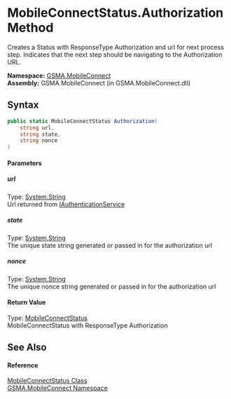 MobileConnectStatus.Authorization Method
========================================
Creates a Status with ResponseType Authorization and url for next process step. Indicates that the next step should be navigating to the Authorization URL.

**Namespace:** [GSMA.MobileConnect][1]  
**Assembly:** GSMA.MobileConnect (in GSMA.MobileConnect.dll)

Syntax
------

```csharp
public static MobileConnectStatus Authorization(
	string url,
	string state,
	string nonce
)
```

#### Parameters

##### *url*
Type: [System.String][2]  
Url returned from [IAuthenticationService][3]

##### *state*
Type: [System.String][2]  
The unique state string generated or passed in for the authorization url

##### *nonce*
Type: [System.String][2]  
The unique nonce string generated or passed in for the authorization url

#### Return Value
Type: [MobileConnectStatus][4]  
MobileConnectStatus with ResponseType Authorization

See Also
--------

#### Reference
[MobileConnectStatus Class][4]  
[GSMA.MobileConnect Namespace][1]  

[1]: ../README.md
[2]: http://msdn.microsoft.com/en-us/library/s1wwdcbf
[3]: ../../GSMA.MobileConnect.Authentication/IAuthenticationService/README.md
[4]: README.md
[5]: ../../_icons/Help.png